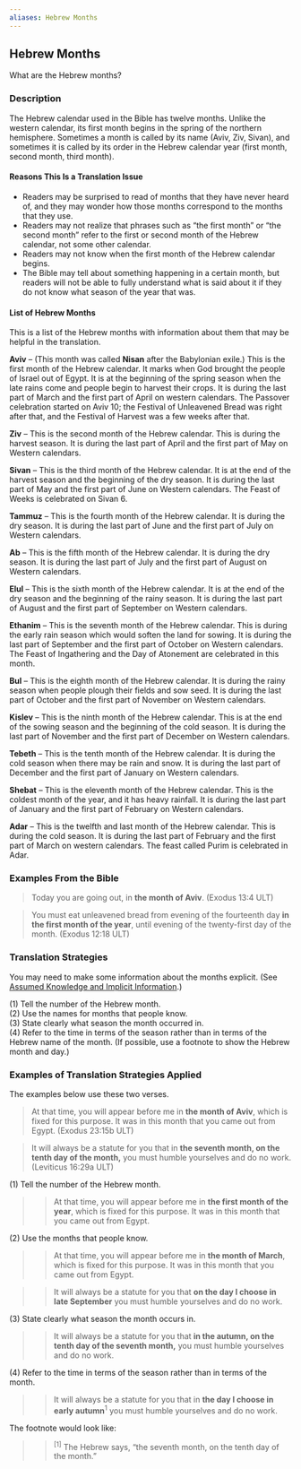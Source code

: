 ```yaml
---
aliases: Hebrew Months
---
```


## Hebrew Months

What are the Hebrew months?

### Description

The Hebrew calendar used in the Bible has twelve months. Unlike the western calendar, its first month begins in the spring of the northern hemisphere. Sometimes a month is called by its name (Aviv, Ziv, Sivan), and sometimes it is called by its order in the Hebrew calendar year (first month, second month, third month).

#### Reasons This Is a Translation Issue

* Readers may be surprised to read of months that they have never heard of, and they may wonder how those months correspond to the months that they use.
* Readers may not realize that phrases such as “the first month” or “the second month” refer to the first or second month of the Hebrew calendar, not some other calendar.
* Readers may not know when the first month of the Hebrew calendar begins.
* The Bible may tell about something happening in a certain month, but readers will not be able to fully understand what is said about it if they do not know what season of the year that was.

#### List of Hebrew Months

This is a list of the Hebrew months with information about them that may be helpful in the translation.

**Aviv** – (This month was called **Nisan** after the Babylonian exile.) This is the first month of the Hebrew calendar. It marks when God brought the people of Israel out of Egypt. It is at the beginning of the spring season when the late rains come and people begin to harvest their crops. It is during the last part of March and the first part of April on western calendars. The Passover celebration started on Aviv 10; the Festival of Unleavened Bread was right after that, and the Festival of Harvest was a few weeks after that.

**Ziv** – This is the second month of the Hebrew calendar. This is during the harvest season. It is during the last part of April and the first part of May on Western calendars.

**Sivan** – This is the third month of the Hebrew calendar. It is at the end of the harvest season and the beginning of the dry season. It is during the last part of May and the first part of June on Western calendars. The Feast of Weeks is celebrated on Sivan 6.

**Tammuz** – This is the fourth month of the Hebrew calendar. It is during the dry season. It is during the last part of June and the first part of July on Western calendars.

**Ab** – This is the fifth month of the Hebrew calendar. It is during the dry season. It is during the last part of July and the first part of August on Western calendars.

**Elul** – This is the sixth month of the Hebrew calendar. It is at the end of the dry season and the beginning of the rainy season. It is during the last part of August and the first part of September on Western calendars.

**Ethanim** – This is the seventh month of the Hebrew calendar. This is during the early rain season which would soften the land for sowing. It is during the last part of September and the first part of October on Western calendars. The Feast of Ingathering and the Day of Atonement are celebrated in this month.

**Bul** – This is the eighth month of the Hebrew calendar. It is during the rainy season when people plough their fields and sow seed. It is during the last part of October and the first part of November on Western calendars.

**Kislev** – This is the ninth month of the Hebrew calendar. This is at the end of the sowing season and the beginning of the cold season. It is during the last part of November and the first part of December on Western calendars.

**Tebeth** – This is the tenth month of the Hebrew calendar. It is during the cold season when there may be rain and snow. It is during the last part of December and the first part of January on Western calendars.

**Shebat** – This is the eleventh month of the Hebrew calendar. This is the coldest month of the year, and it has heavy rainfall. It is during the last part of January and the first part of February on Western calendars.

**Adar** – This is the twelfth and last month of the Hebrew calendar. This is during the cold season. It is during the last part of February and the first part of March on western calendars. The feast called Purim is celebrated in Adar.

### Examples From the Bible

>  Today you are going out, in **the month of Aviv**. (Exodus 13:4 ULT)

> You must eat unleavened bread from evening of the fourteenth day **in the first month of the year**, until evening of the twenty-first day of the month. (Exodus 12:18 ULT)

### Translation Strategies

You may need to make some information about the months explicit. (See [Assumed Knowledge and Implicit Information](figs-explicit.md).)

(1) Tell the number of the Hebrew month.<br>
(2) Use the names for months that people know.<br>
(3) State clearly what season the month occurred in.<br>
(4) Refer to the time in terms of the season rather than in terms of the Hebrew name of the month. (If possible, use a footnote to show the Hebrew month and day.)

### Examples of Translation Strategies Applied

The examples below use these two verses.

> At that time, you will appear before me in **the month of Aviv**, which is fixed for this purpose. It was in this month that you came out from Egypt. (Exodus 23:15b ULT)
>
>

> It will always be a statute for you that in **the seventh month, on the tenth day of the month,** you must humble yourselves and do no work. (Leviticus 16:29a ULT)

(1) Tell the number of the Hebrew month.

> > At that time, you will appear before me in **the first month of the year**, which is fixed for this purpose. It was in this month that you came out from Egypt.

(2) Use the months that people know.

> > At that time, you will appear before me in **the month of March**, which is fixed for this purpose. It was in this month that you came out from Egypt.

> > It will always be a statute for you that **on the day I choose in late September** you must humble yourselves and do no work.

(3) State clearly what season the month occurs in.

> > It will always be a statute for you that **in the autumn, on the tenth day of the seventh month,** you must humble yourselves and do no work.

(4) Refer to the time in terms of the season rather than in terms of the month.

> > It will always be a statute for you that in **the day I choose in early autumn**<sup>1</sup> you must humble yourselves and do no work.

The footnote would look like:

> > <sup> [1]</sup> The Hebrew says, “the seventh month, on the tenth day of the month.”
